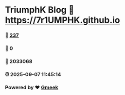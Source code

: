 # TriumphK Blog :link: https://7r1UMPHK.github.io 
### :page_facing_up: [237](https://7r1UMPHK.github.io/tag.html) 
### :speech_balloon: 0 
### :hibiscus: 2033068 
### :alarm_clock: 2025-09-07 11:45:14 
### Powered by :heart: [Gmeek](https://github.com/Meekdai/Gmeek)
